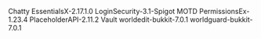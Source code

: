 Chatty
EssentialsX-2.17.1.0
LoginSecurity-3.1-Spigot
MOTD
PermissionsEx-1.23.4
PlaceholderAPI-2.11.2
Vault
worldedit-bukkit-7.0.1
worldguard-bukkit-7.0.1
